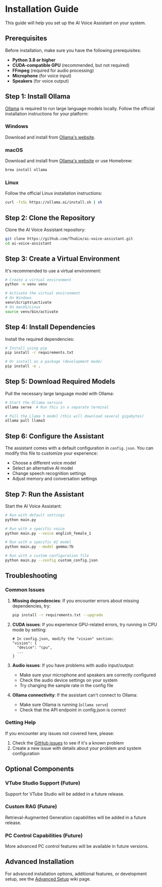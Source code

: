 # Installation Guide

This guide will help you set up the AI Voice Assistant on your system.

## Prerequisites

Before installation, make sure you have the following prerequisites:

- **Python 3.8 or higher**
- **CUDA-compatible GPU** (recommended, but not required)
- **FFmpeg** (required for audio processing)
- **Microphone** (for voice input)
- **Speakers** (for voice output)

## Step 1: Install Ollama

[Ollama](https://github.com/ollama/ollama) is required to run large language models locally. Follow the official installation instructions for your platform:

### Windows

Download and install from [Ollama's website](https://ollama.ai/download/windows).

### macOS

Download and install from [Ollama's website](https://ollama.ai/download/mac) or use Homebrew:

```bash
brew install ollama
```

### Linux

Follow the official Linux installation instructions:

```bash
curl -fsSL https://ollama.ai/install.sh | sh
```

## Step 2: Clone the Repository

Clone the AI Voice Assistant repository:

```bash
git clone https://github.com/ThuGie/ai-voice-assistant.git
cd ai-voice-assistant
```

## Step 3: Create a Virtual Environment

It's recommended to use a virtual environment:

```bash
# Create a virtual environment
python -m venv venv

# Activate the virtual environment
# On Windows
venv\Scripts\activate
# On macOS/Linux
source venv/bin/activate
```

## Step 4: Install Dependencies

Install the required dependencies:

```bash
# Install using pip
pip install -r requirements.txt

# Or install as a package (development mode)
pip install -e .
```

## Step 5: Download Required Models

Pull the necessary large language model with Ollama:

```bash
# Start the Ollama service
ollama serve  # Run this in a separate terminal

# Pull the Llama 3 model (this will download several gigabytes)
ollama pull llama3
```

## Step 6: Configure the Assistant

The assistant comes with a default configuration in `config.json`. You can modify this file to customize your experience:

- Choose a different voice model
- Select an alternative AI model
- Change speech recognition settings
- Adjust memory and conversation settings

## Step 7: Run the Assistant

Start the AI Voice Assistant:

```bash
# Run with default settings
python main.py

# Run with a specific voice
python main.py --voice english_female_1

# Run with a specific AI model
python main.py --model gemma:7b

# Run with a custom configuration file
python main.py --config custom_config.json
```

## Troubleshooting

### Common Issues

1. **Missing dependencies**: If you encounter errors about missing dependencies, try:
   ```bash
   pip install -r requirements.txt --upgrade
   ```

2. **CUDA issues**: If you experience GPU-related errors, try running in CPU mode by setting:
   ```
   # In config.json, modify the "vision" section:
   "vision": {
     "device": "cpu",
     ...
   }
   ```

3. **Audio issues**: If you have problems with audio input/output:
   - Make sure your microphone and speakers are correctly configured
   - Check the audio device settings on your system
   - Try changing the sample rate in the config file

4. **Ollama connectivity**: If the assistant can't connect to Ollama:
   - Make sure Ollama is running (`ollama serve`)
   - Check that the API endpoint in config.json is correct

### Getting Help

If you encounter any issues not covered here, please:

1. Check the [GitHub issues](https://github.com/ThuGie/ai-voice-assistant/issues) to see if it's a known problem
2. Create a new issue with details about your problem and system configuration

## Optional Components

### VTube Studio Support (Future)

Support for VTube Studio will be added in a future release.

### Custom RAG (Future)

Retrieval-Augmented Generation capabilities will be added in a future release.

### PC Control Capabilities (Future)

More advanced PC control features will be available in future versions.

## Advanced Installation

For advanced installation options, additional features, or development setup, see the [Advanced Setup](https://github.com/ThuGie/ai-voice-assistant/wiki/Advanced-Setup) wiki page.

